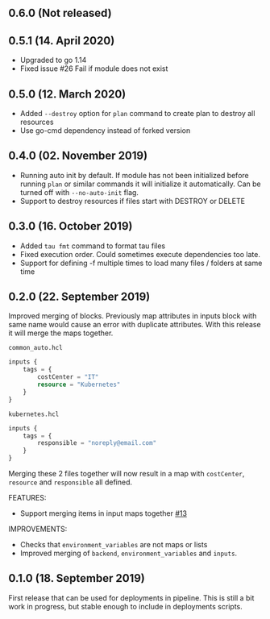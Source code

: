 ## 0.6.0 (Not released)

## 0.5.1 (14. April 2020)

- Upgraded to go 1.14
- Fixed issue #26 Fail if module does not exist

## 0.5.0 (12. March 2020)

- Added `--destroy` option for `plan` command to create plan to destroy all resources
- Use go-cmd dependency instead of forked version

## 0.4.0 (02. November 2019)

- Running auto init by default. If module has not been initialized before running `plan` or similar commands it will initialize it automatically. Can be turned off with `--no-auto-init` flag.
- Support to destroy resources if files start with DESTROY or DELETE

## 0.3.0 (16. October 2019)

- Added `tau fmt` command to format tau files
- Fixed execution order. Could sometimes execute dependencies too late.
- Support for defining -f multiple times to load many files / folders at same time

## 0.2.0 (22. September 2019)

Improved merging of blocks. Previously map attributes in inputs block with same name would cause an error with duplicate attributes. With this release it will merge the maps together.

`common_auto.hcl`

```terraform
inputs {
    tags = {
        costCenter = "IT"
        resource = "Kubernetes"
    }
}
```

`kubernetes.hcl`

```terraform
inputs {
    tags = {
        responsible = "noreply@email.com"
    }
}
```

Merging these 2 files together will now result in a map with `costCenter`, `resource` and `responsible` all defined.

FEATURES:

- Support merging items in input maps together [#13](https://github.com/avinor/tau/issues/13)

IMPROVEMENTS:

- Checks that `environment_variables` are not maps or lists
- Improved merging of `backend`, `environment_variables` and `inputs`.

## 0.1.0 (18. September 2019)

First release that can be used for deployments in pipeline. This is still a bit work in progress, but stable enough to include in deployments scripts.
